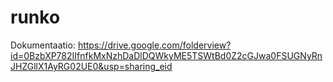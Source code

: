 # runko
Dokumentaatio:  https://drive.google.com/folderview?id=0BzbXP782IIfnfkMxNzhDaDlDQWkyME5TSWtBd0Z2cGJwa0FSUGNyRnJHZGllX1AyRG02UE0&usp=sharing_eid
